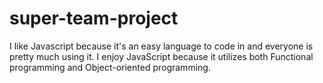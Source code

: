 # super-team-project
I like Javascript because it's an easy language to code in and everyone is pretty much using it.
I enjoy JavaScript because it utilizes both Functional programming and Object-oriented programming.
